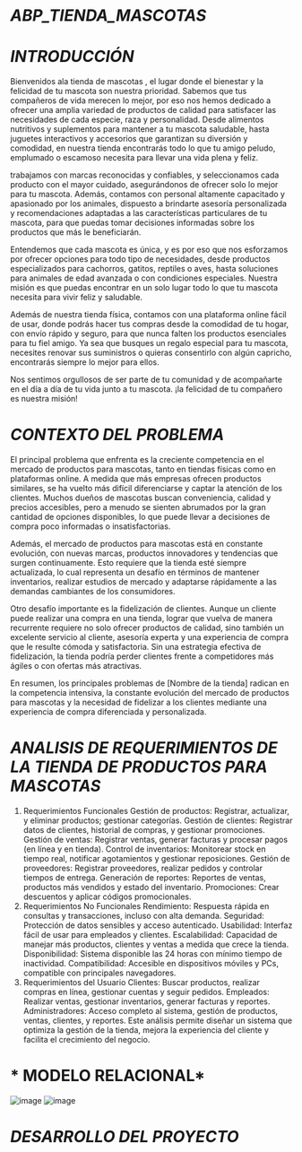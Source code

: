 # *ABP_TIENDA_MASCOTAS*
# *INTRODUCCIÓN*
Bienvenidos ala tienda de mascotas , el lugar donde el bienestar y la felicidad de tu mascota son nuestra prioridad. Sabemos que tus compañeros de vida merecen lo mejor, por eso nos hemos dedicado a ofrecer una amplia variedad de productos de calidad para satisfacer las necesidades de cada especie, raza y personalidad. Desde alimentos nutritivos y suplementos para mantener a tu mascota saludable, hasta juguetes interactivos y accesorios que garantizan su diversión y comodidad, en nuestra tienda encontrarás todo lo que tu amigo peludo, emplumado o escamoso necesita para llevar una vida plena y feliz.

 trabajamos con marcas reconocidas y confiables, y seleccionamos cada producto con el mayor cuidado, asegurándonos de ofrecer solo lo mejor para tu mascota. Además, contamos con personal altamente capacitado y apasionado por los animales, dispuesto a brindarte asesoría personalizada y recomendaciones adaptadas a las características particulares de tu mascota, para que puedas tomar decisiones informadas sobre los productos que más le beneficiarán.

Entendemos que cada mascota es única, y es por eso que nos esforzamos por ofrecer opciones para todo tipo de necesidades, desde productos especializados para cachorros, gatitos, reptiles o aves, hasta soluciones para animales de edad avanzada o con condiciones especiales. Nuestra misión es que puedas encontrar en un solo lugar todo lo que tu mascota necesita para vivir feliz y saludable.

Además de nuestra tienda física, contamos con una plataforma online fácil de usar, donde podrás hacer tus compras desde la comodidad de tu hogar, con envío rápido y seguro, para que nunca falten los productos esenciales para tu fiel amigo. Ya sea que busques un regalo especial para tu mascota, necesites renovar sus suministros o quieras consentirlo con algún capricho, encontrarás siempre lo mejor para ellos.

Nos sentimos orgullosos de ser parte de tu comunidad y de acompañarte en el día a día de tu vida junto a tu mascota. ¡la felicidad de tu compañero es nuestra misión!


# *CONTEXTO DEL PROBLEMA* 

El principal problema que enfrenta  es la creciente competencia en el mercado de productos para mascotas, tanto en tiendas físicas como en plataformas online. A medida que más empresas ofrecen productos similares, se ha vuelto más difícil diferenciarse y captar la atención de los clientes. Muchos dueños de mascotas buscan conveniencia, calidad y precios accesibles, pero a menudo se sienten abrumados por la gran cantidad de opciones disponibles, lo que puede llevar a decisiones de compra poco informadas o insatisfactorias.

Además, el mercado de productos para mascotas está en constante evolución, con nuevas marcas, productos innovadores y tendencias que surgen continuamente. Esto requiere que la tienda esté siempre actualizada, lo cual representa un desafío en términos de mantener inventarios, realizar estudios de mercado y adaptarse rápidamente a las demandas cambiantes de los consumidores.

Otro desafío importante es la fidelización de clientes. Aunque un cliente puede realizar una compra en una tienda, lograr que vuelva de manera recurrente requiere no solo ofrecer productos de calidad, sino también un excelente servicio al cliente, asesoría experta y una experiencia de compra que le resulte cómoda y satisfactoria. Sin una estrategia efectiva de fidelización, la tienda podría perder clientes frente a competidores más ágiles o con ofertas más atractivas.

En resumen, los principales problemas de [Nombre de la tienda] radican en la competencia intensiva, la constante evolución del mercado de productos para mascotas y la necesidad de fidelizar a los clientes mediante una experiencia de compra diferenciada y personalizada.


# *ANALISIS DE REQUERIMIENTOS DE LA TIENDA DE PRODUCTOS PARA MASCOTAS*

1. Requerimientos Funcionales
Gestión de productos: Registrar, actualizar, y eliminar productos; gestionar categorías.
Gestión de clientes: Registrar datos de clientes, historial de compras, y gestionar promociones.
Gestión de ventas: Registrar ventas, generar facturas y procesar pagos (en línea y en tienda).
Control de inventarios: Monitorear stock en tiempo real, notificar agotamientos y gestionar reposiciones.
Gestión de proveedores: Registrar proveedores, realizar pedidos y controlar tiempos de entrega.
Generación de reportes: Reportes de ventas, productos más vendidos y estado del inventario.
Promociones: Crear descuentos y aplicar códigos promocionales.
2. Requerimientos No Funcionales
Rendimiento: Respuesta rápida en consultas y transacciones, incluso con alta demanda.
Seguridad: Protección de datos sensibles y acceso autenticado.
Usabilidad: Interfaz fácil de usar para empleados y clientes.
Escalabilidad: Capacidad de manejar más productos, clientes y ventas a medida que crece la tienda.
Disponibilidad: Sistema disponible las 24 horas con mínimo tiempo de inactividad.
Compatibilidad: Accesible en dispositivos móviles y PCs, compatible con principales navegadores.
3. Requerimientos del Usuario
Clientes: Buscar productos, realizar compras en línea, gestionar cuentas y seguir pedidos.
Empleados: Realizar ventas, gestionar inventarios, generar facturas y reportes.
Administradores: Acceso completo al sistema, gestión de productos, ventas, clientes, y reportes.
Este análisis permite diseñar un sistema que optimiza la gestión de la tienda, mejora la experiencia del cliente y facilita el crecimiento del negocio.

# * MODELO RELACIONAL*
![image](https://github.com/user-attachments/assets/04eb24f7-78e9-4a11-8e41-1520f87c06c6)
![image](https://github.com/user-attachments/assets/25d645be-157a-433e-a460-13c87b1aa21d)

# *DESARROLLO DEL PROYECTO*
